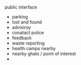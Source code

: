 public interface

- parking
 - lost and found
 - advisiroy
 - conatact police
 - feedback 
 - waste reporting 
 - health camps nearby
 - nearby ghats / point of interest
 - 